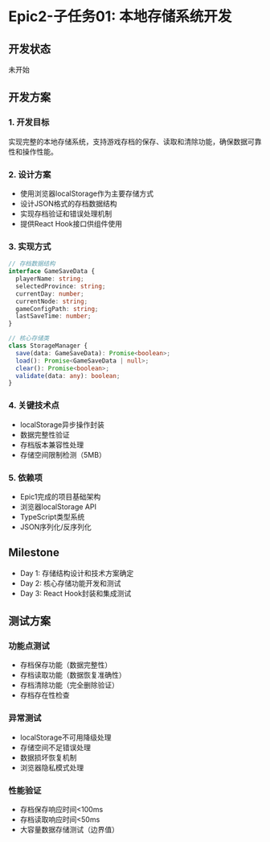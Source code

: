 # Epic2-子任务01: 本地存储系统开发

## 开发状态
未开始

## 开发方案

### 1. 开发目标
实现完整的本地存储系统，支持游戏存档的保存、读取和清除功能，确保数据可靠性和操作性能。

### 2. 设计方案
- 使用浏览器localStorage作为主要存储方式
- 设计JSON格式的存档数据结构
- 实现存档验证和错误处理机制
- 提供React Hook接口供组件使用

### 3. 实现方式
```typescript
// 存档数据结构
interface GameSaveData {
  playerName: string;
  selectedProvince: string;
  currentDay: number;
  currentNode: string;
  gameConfigPath: string;
  lastSaveTime: number;
}

// 核心存储类
class StorageManager {
  save(data: GameSaveData): Promise<boolean>;
  load(): Promise<GameSaveData | null>;
  clear(): Promise<boolean>;
  validate(data: any): boolean;
}
```

### 4. 关键技术点
- localStorage异步操作封装
- 数据完整性验证
- 存档版本兼容性处理
- 存储空间限制检测（5MB）

### 5. 依赖项
- Epic1完成的项目基础架构
- 浏览器localStorage API
- TypeScript类型系统
- JSON序列化/反序列化

## Milestone

- Day 1: 存储结构设计和技术方案确定
- Day 2: 核心存储功能开发和测试
- Day 3: React Hook封装和集成测试

## 测试方案

### 功能点测试
- 存档保存功能（数据完整性）
- 存档读取功能（数据恢复准确性）
- 存档清除功能（完全删除验证）
- 存档存在性检查

### 异常测试
- localStorage不可用降级处理
- 存储空间不足错误处理
- 数据损坏恢复机制
- 浏览器隐私模式处理

### 性能验证
- 存档保存响应时间<100ms
- 存档读取响应时间<50ms
- 大容量数据存储测试（边界值）
